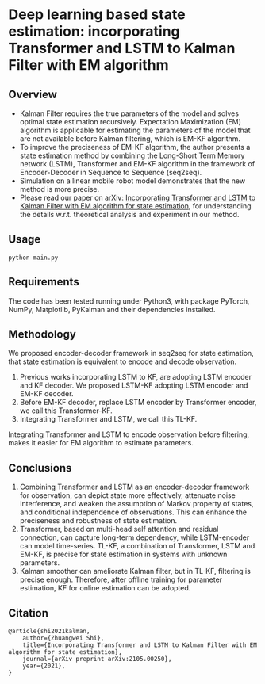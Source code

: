 # Deep learning based state estimation: incorporating Transformer and LSTM to Kalman Filter with EM algorithm

## Overview

- Kalman Filter requires the true parameters of the model and solves optimal state estimation recursively. Expectation Maximization (EM) algorithm is applicable for estimating the parameters of the model that are not available before Kalman filtering, which is EM-KF algorithm.
- To improve the preciseness of EM-KF algorithm, the author presents a state estimation method by combining the Long-Short Term Memory network (LSTM), Transformer and EM-KF algorithm in the framework of Encoder-Decoder in Sequence to Sequence (seq2seq). 
- Simulation on a linear mobile robot model demonstrates that the new method is more precise.
- Please read our paper on arXiv: [Incorporating Transformer and LSTM to Kalman Filter with EM algorithm for state estimation](https://arxiv.org/abs/2105.00250), for understanding the details w.r.t. theoretical analysis and experiment in our method.

## Usage

```
python main.py
```

## Requirements

The code has been tested running under Python3, with package PyTorch, NumPy, Matplotlib, PyKalman and their dependencies installed.

## Methodology

We proposed encoder-decoder framework in seq2seq for state estimation, that state estimation is equivalent to encode and decode observation.

1. Previous works incorporating LSTM to KF, are adopting LSTM encoder and KF
   decoder. We proposed LSTM-KF adopting LSTM encoder and EM-KF decoder.
2. Before EM-KF decoder, replace LSTM encoder by Transformer encoder, we call this
   Transformer-KF.
3. Integrating Transformer and LSTM, we call this TL-KF.

Integrating Transformer and LSTM to encode observation before filtering, makes it easier for EM algorithm to estimate parameters.

## Conclusions

1. Combining Transformer and LSTM as an encoder-decoder framework for observation, can depict state more effectively, attenuate noise interference, and weaken the assumption of Markov property of states, and conditional independence of observations. This can enhance the preciseness and robustness of state estimation.
2. Transformer, based on multi-head self attention and residual connection, can capture long-term dependency, while LSTM-encoder can model time-series. TL-KF, a combination of Transformer, LSTM and EM-KF, is precise for state estimation in systems with unknown parameters.
3. Kalman smoother can ameliorate Kalman filter, but in TL-KF, filtering is precise enough. Therefore, after offline training for parameter estimation, KF for online estimation can be adopted.

## Citation

```
@article{shi2021kalman,
    author={Zhuangwei Shi},
    title={Incorporating Transformer and LSTM to Kalman Filter with EM algorithm for state estimation},
    journal={arXiv preprint arXiv:2105.00250},
    year={2021},
}
```